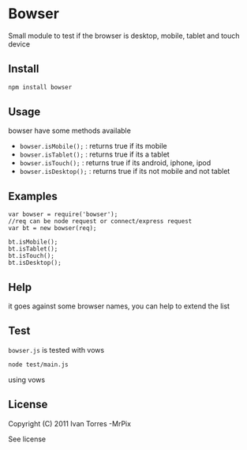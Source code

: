 # Bowser

Small module to test if the browser is desktop, mobile, tablet and touch device

## Install
``` bash
npm install bowser
```
## Usage

bowser have some methods available

* `bowser.isMobile();` : returns true if its mobile
* `bowser.isTablet();` : returns true if its a tablet
* `bowser.isTouch();` : returns true if its android, iphone, ipod
* `bowser.isDesktop();` : returns true if its not mobile and not tablet

## Examples

    var bowser = require('bowser');
    //req can be node request or connect/express request
    var bt = new bowser(req);

    bt.isMobile();
    bt.isTablet();
    bt.isTouch();
    bt.isDesktop();

## Help

it goes against some browser names, you can help to extend the list

## Test
`bowser.js` is tested with vows

``` bash
node test/main.js
```
using vows

## License

  Copyright (C) 2011  Ivan Torres -MrPix

  See license